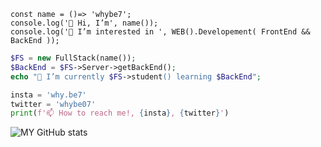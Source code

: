```JS
const name = ()=> 'whybe7';
console.log('👋 Hi, I’m', name());
console.log('👀 I’m interested in ', WEB().Developement( FrontEnd && BackEnd ));
```
```PHP
$FS = new FullStack(name());
$BackEnd = $FS->Server->getBackEnd();
echo "🌱 I’m currently $FS->student() learning $BackEnd";
```
```python
insta = 'why.be7'
twitter = 'whybe07'
print(f'📫 How to reach me!, {insta}, {twitter}')
```
![MY GitHub stats](https://github-readme-stats.vercel.app/api?username=whybe7&show_icons=true&theme=transparent)
